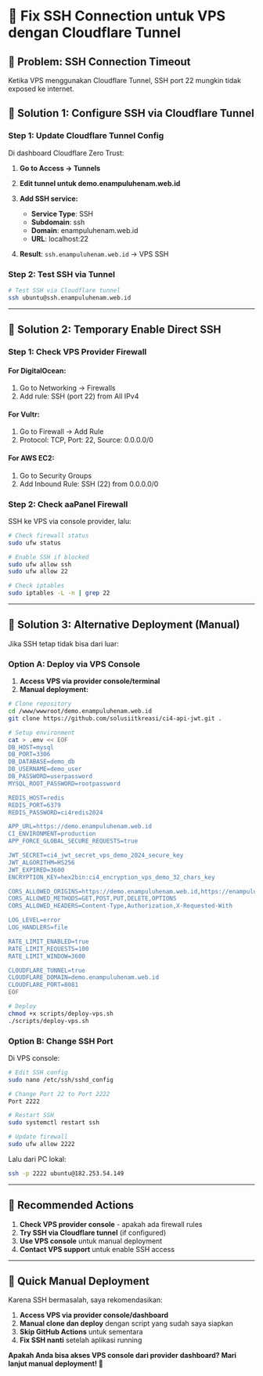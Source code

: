 # 🔧 Fix SSH Connection untuk VPS dengan Cloudflare Tunnel

## 🚨 Problem: SSH Connection Timeout

Ketika VPS menggunakan Cloudflare Tunnel, SSH port 22 mungkin tidak exposed ke internet.

## 🔧 Solution 1: Configure SSH via Cloudflare Tunnel

### **Step 1: Update Cloudflare Tunnel Config**

Di dashboard Cloudflare Zero Trust:

1. **Go to Access → Tunnels**
2. **Edit tunnel untuk demo.enampuluhenam.web.id**
3. **Add SSH service:**
   - **Service Type**: SSH
   - **Subdomain**: ssh
   - **Domain**: enampuluhenam.web.id  
   - **URL**: localhost:22

4. **Result**: `ssh.enampuluhenam.web.id` → VPS SSH

### **Step 2: Test SSH via Tunnel**
```bash
# Test SSH via Cloudflare tunnel
ssh ubuntu@ssh.enampuluhenam.web.id
```

---

## 🔧 Solution 2: Temporary Enable Direct SSH

### **Step 1: Check VPS Provider Firewall**

#### **For DigitalOcean:**
1. Go to Networking → Firewalls
2. Add rule: SSH (port 22) from All IPv4

#### **For Vultr:**
1. Go to Firewall → Add Rule
2. Protocol: TCP, Port: 22, Source: 0.0.0.0/0

#### **For AWS EC2:**
1. Go to Security Groups
2. Add Inbound Rule: SSH (22) from 0.0.0.0/0

### **Step 2: Check aaPanel Firewall**

SSH ke VPS via console provider, lalu:

```bash
# Check firewall status
sudo ufw status

# Enable SSH if blocked
sudo ufw allow ssh
sudo ufw allow 22

# Check iptables
sudo iptables -L -n | grep 22
```

---

## 🔧 Solution 3: Alternative Deployment (Manual)

Jika SSH tetap tidak bisa dari luar:

### **Option A: Deploy via VPS Console**

1. **Access VPS via provider console/terminal**
2. **Manual deployment:**

```bash
# Clone repository
cd /www/wwwroot/demo.enampuluhenam.web.id
git clone https://github.com/solusiitkreasi/ci4-api-jwt.git .

# Setup environment
cat > .env << EOF
DB_HOST=mysql
DB_PORT=3306
DB_DATABASE=demo_db
DB_USERNAME=demo_user
DB_PASSWORD=userpassword
MYSQL_ROOT_PASSWORD=rootpassword

REDIS_HOST=redis
REDIS_PORT=6379
REDIS_PASSWORD=ci4redis2024

APP_URL=https://demo.enampuluhenam.web.id
CI_ENVIRONMENT=production
APP_FORCE_GLOBAL_SECURE_REQUESTS=true

JWT_SECRET=ci4_jwt_secret_vps_demo_2024_secure_key
JWT_ALGORITHM=HS256
JWT_EXPIRED=3600
ENCRYPTION_KEY=hex2bin:ci4_encryption_vps_demo_32_chars_key

CORS_ALLOWED_ORIGINS=https://demo.enampuluhenam.web.id,https://enampuluhenam.web.id
CORS_ALLOWED_METHODS=GET,POST,PUT,DELETE,OPTIONS
CORS_ALLOWED_HEADERS=Content-Type,Authorization,X-Requested-With

LOG_LEVEL=error
LOG_HANDLERS=file

RATE_LIMIT_ENABLED=true
RATE_LIMIT_REQUESTS=100
RATE_LIMIT_WINDOW=3600

CLOUDFLARE_TUNNEL=true
CLOUDFLARE_DOMAIN=demo.enampuluhenam.web.id
CLOUDFLARE_PORT=8081
EOF

# Deploy
chmod +x scripts/deploy-vps.sh
./scripts/deploy-vps.sh
```

### **Option B: Change SSH Port**

Di VPS console:

```bash
# Edit SSH config
sudo nano /etc/ssh/sshd_config

# Change Port 22 to Port 2222
Port 2222

# Restart SSH
sudo systemctl restart ssh

# Update firewall
sudo ufw allow 2222
```

Lalu dari PC lokal:
```bash
ssh -p 2222 ubuntu@182.253.54.149
```

---

## 🎯 **Recommended Actions**

1. **Check VPS provider console** - apakah ada firewall rules
2. **Try SSH via Cloudflare tunnel** (if configured)
3. **Use VPS console** untuk manual deployment
4. **Contact VPS support** untuk enable SSH access

---

## 🚀 **Quick Manual Deployment**

Karena SSH bermasalah, saya rekomendasikan:

1. **Access VPS via provider console/dashboard**
2. **Manual clone dan deploy** dengan script yang sudah saya siapkan
3. **Skip GitHub Actions** untuk sementara
4. **Fix SSH nanti** setelah aplikasi running

**Apakah Anda bisa akses VPS console dari provider dashboard? Mari lanjut manual deployment! 🎯**
